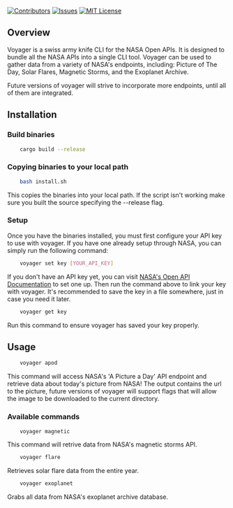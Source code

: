 [![Contributors][contributors-shield]][contributors-url]
[![Issues][issues-shield]][issues-url]
[![MIT License][license-shield]][license-url]


## Overview
Voyager is a swiss army knife CLI for the NASA Open APIs. It is designed to bundle all the NASA APIs into a single CLI tool. Voyager can be used to gather data from a variety of NASA's endpoints, including: Picture of The Day, Solar Flares, Magnetic Storms, and the Exoplanet Archive. 

Future versions of voyager will strive to incorporate more endpoints, until all of them are integrated.

## Installation

### Build binaries
```sh
    cargo build --release
```

### Copying binaries to your local path
```sh
    bash install.sh
```
This copies the binaries into your local path.
If the script isn't working make sure you built the source specifying the --release flag.

### Setup
Once you have the binaries installed, you must first configure your API key to use with voyager.
If you have one already setup through NASA, you can simply run the following command:
```sh
    voyager set key [YOUR_API_KEY]
```
If you don't have an API key yet, you can visit [NASA's Open API Documentation](https://api.nasa.gov/index.html) to set one up.
Then run the command above to link your key with voyager. It's recommended to save the key in a file somewhere, just in case you need it later.
```sh
    voyager get key
```
Run this command to ensure voyager has saved your key properly.

## Usage
```sh
    voyager apod
```
This command will access NASA's 'A Picture a Day' API endpoint and retrieve data about today's picture from NASA!
The output contains the url to the picture, future versions of voyager will support flags that will allow the image to be downloaded to the current directory.

### Available commands
```sh
    voyager magnetic
```
This command will retrive data from NASA's magnetic storms API. 

```sh
    voyager flare
```
Retrieves solar flare data from the entire year.

```sh
    voyager exoplanet
```
Grabs all data from NASA's exoplanet archive database.


[contributors-shield]: https://img.shields.io/github/contributors/ethgallucci/voyager.svg?style=for-the-badge

[contributors-url]: https://github.com/ethgallucci/voyager/graphs/contributors

[issues-shield]: https://img.shields.io/github/issues/ethgallucci/voyager.svg?style=for-the-badge
[issues-url]: https://github.com/ethgallucci/voyager/issues


[license-shield]: https://img.shields.io/github/license/othneildrew/Best-README-Template.svg?style=for-the-badge
[license-url]: https://github.com/ethgallucci/voyager/blob/main/LICENSE.txt
